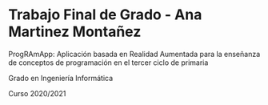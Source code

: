 # Trabajo Final de Grado - Ana Martinez Montañez

ProgRAmApp: Aplicación basada en Realidad Aumentada para la enseñanza de conceptos de programación en el tercer ciclo de primaria

Grado en Ingeniería Informática

Curso 2020/2021
